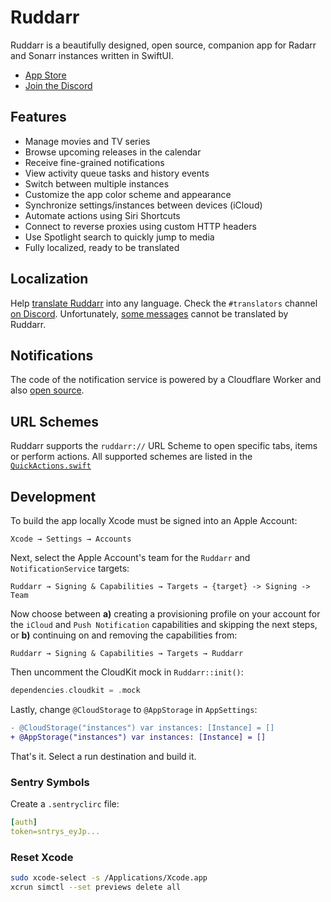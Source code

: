 # Ruddarr

Ruddarr is a beautifully designed, open source, companion app for Radarr and Sonarr instances written in SwiftUI.

- [App Store](https://apps.apple.com/app/ruddarr/id6476240130)
- [Join the Discord](https://discord.gg/UksvtDQUBA)

## Features

- Manage movies and TV series
- Browse upcoming releases in the calendar
- Receive fine-grained notifications
- View activity queue tasks and history events
- Switch between multiple instances
- Customize the app color scheme and appearance
- Synchronize settings/instances between devices (iCloud)
- Automate actions using Siri Shortcuts
- Connect to reverse proxies using custom HTTP headers
- Use Spotlight search to quickly jump to media
- Fully localized, ready to be translated

## Localization

Help [translate Ruddarr](https://crowdin.com/project/ruddarr) into any language. Check the `#translators` channel [on Discord](https://discord.gg/UksvtDQUBA). Unfortunately, [some messages](https://github.com/ruddarr/app/issues/433) cannot be translated by Ruddarr.

## Notifications

The code of the notification service is powered by a Cloudflare Worker and also [open source](https://github.com/ruddarr/apns-worker).

## URL Schemes

Ruddarr supports the `ruddarr://` URL Scheme to open specific tabs, items or perform actions. All supported schemes are listed in the [`QuickActions.swift`](https://github.com/ruddarr/app/blob/develop/Ruddarr/Dependencies/QuickActions.swift)

## Development

To build the app locally Xcode must be signed into an Apple Account:

```
Xcode → Settings → Accounts
```

Next, select the Apple Account's team for the `Ruddarr` and `NotificationService` targets:

```
Ruddarr → Signing & Capabilities → Targets → {target} -> Signing -> Team
```

Now choose between **a)** creating a provisioning profile on your account for the `iCloud` and `Push Notification` capabilities and skipping the next steps, or **b)** continuing on and removing the capabilities from:

```
Ruddarr → Signing & Capabilities → Targets → Ruddarr
```

Then uncomment the CloudKit mock in `Ruddarr::init()`:

```swift
dependencies.cloudkit = .mock
```

Lastly, change `@CloudStorage` to `@AppStorage` in `AppSettings`:

```diff
- @CloudStorage("instances") var instances: [Instance] = []
+ @AppStorage("instances") var instances: [Instance] = []
```

That's it. Select a run destination and build it. 

### Sentry Symbols

Create a `.sentryclirc` file:

```yml
[auth]
token=sntrys_eyJp...
```

### Reset Xcode

```bash
sudo xcode-select -s /Applications/Xcode.app
xcrun simctl --set previews delete all
```
